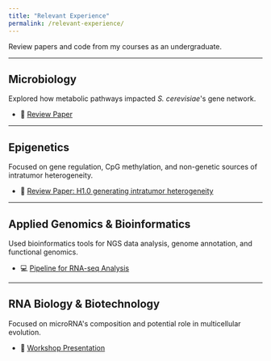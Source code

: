 ```yaml
---
title: "Relevant Experience"
permalink: /relevant-experience/
---
```


Review papers and code from my courses as an undergraduate.

---

## <i class="fas fa-microscope"></i> Microbiology

Explored how metabolic pathways impacted *S. cerevisiae*'s gene network.

- 📄 [Review Paper](/assets/microbio-review-paper.pdf)

---

## <i class="fas fa-dna"></i> Epigenetics

Focused on gene regulation, CpG methylation, and non-genetic sources of intratumor heterogeneity.

- 📄 [Review Paper: H1.0 generating intratumor heterogeneity](/assets/epigenetics-review-paper.pdf)

---

## <i class="fas fa-chart-line"></i> Applied Genomics & Bioinformatics

Used bioinformatics tools for NGS data analysis, genome annotation, and functional genomics.

- 💻 [Pipeline for RNA-seq Analysis](https://github.com/yourusername/genomics-rnaseq)

---

## <i class="fas fa-dna"></i> RNA Biology & Biotechnology

Focused on microRNA's composition and potential role in multicellular evolution.

- 📄 [Workshop Presentation](/assets/rna-biotech-workshop.pdf)
